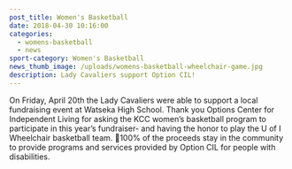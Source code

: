 ```yaml
---
post_title: Women's Basketball
date: 2018-04-30 10:16:00
categories:
  - womens-basketball
  - news
sport-category: Women's Basketball
news_thumb_image: /uploads/womens-basketball-wheelchair-game.jpg
description: Lady Cavaliers support Option CIL!
---
```


On Friday, April 20th the Lady Cavaliers were able to support a local fundraising event at Watseka High School. Thank you Options Center for Independent Living for asking the KCC women’s basketball program to participate in this year’s fundraiser- and having the honor to play the U of I Wheelchair basketball team. 🏀100% of the proceeds stay in the community to provide programs and services provided by Option CIL for people with disabilities.
